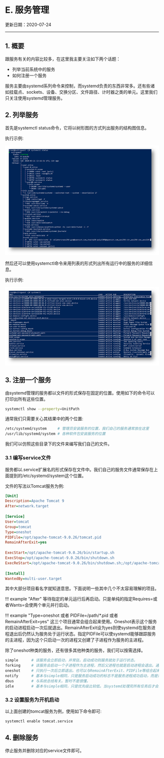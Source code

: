 # E. 服务管理

更新日期：2020-07-24

----------------------------------

## 1. 概要

跟服务有关的内容比较多，在这里我主要关注如下两个话题：

- 列举当前系统中的服务
- 如何注册一个服务

服务主要由systemd系列命令来控制，而systemd负责的东西非常多。还有些诸如挂载点、sockets、设备、交换分区、文件路径、计时器之类的单元。这里我们只关注使用systemd管理服务。

## 2. 列举服务

首先是systemctl status命令，它将以树形图的方式列出服务的结构图信息。

执行示例:

![status](S005.files/S005_7426_image002.png)

然后还可以使用systemctl命令来用列表的形式列出所有运行中的服务的详细信息。

执行示例:

![status](S005.files/S005_7426_image004.png)

## 3. 注册一个服务

由systemd管理的服务都以文件的形式保存在固定的位置。使用如下的命令可以打印出所有这些位置。

```bash
systemctl show --property=UnitPath
```

通常我们只需要关心其结果中的两个位置:

```bash
/etc/systemd/system     # 管理员安装服务的位置，我们自己的服务通常放在这里
/usr/lib/systemd/system # 各种软件包安装服务的位置
```

我们可以仿照这些目录下的文件来编写我们自己的文件。

### 3.1 编写service文件

服务都以.service扩展名的形式保存在文件中。我们自己的服务文件通常保存在上面提到的/etc/systemd/system这个位置。

文件的写法以Tomcat服务为例:

```ini
[Unit]
Description=Apache Tomcat 9						
After=network.target
　
[Service]
User=tomcat　
Group=tomcat　
Type=oneshot　
PIDFile=/opt/apache-tomcat-9.0.26/tomcat.pid
RemainAfterExit=yes
　
ExecStart=/opt/apache-tomcat-9.0.26/bin/startup.sh
ExecStop=/opt/apache-tomcat-9.0.26/bin/shutdown.sh
ExecReStart=/opt/apache-tomcat-9.0.26/bin/shutdown.sh;/opt/apache-tomcat-9.0.26/bin/startup.sh 	
　
[Install]
WantedBy=multi-user.target
```

其中大部分项目看名字就知道意思。下面说明一些其中几个不太容易理解的项目。

!!! example "After"
    等待指定的单元运行后再启动。只是单纯的指定Requires=或者Wants=会使两个单元并行启动。

!!! example "Type=oneshot 或者 PIDFile=/path/*.pid 或者 RemainAfterExit=yes"
    这三个项目通常会组合起来使用。Oneshot表示这个服务的启动进程启动一次后就退出。RemainAfterExit设为yes则使systemd在服务进程退出后仍然认为服务处于运行状态。指定PIDFile可以使systemd能够跟踪服务的主进程，因为这个只启动一次的进程又创建了子进程作为服务的主进程。

除了oneshot种类的服务，还有很多其他种类的服务，我们可以按需选择。

```bash
simple      # 该服务会立即启动，并常驻。启动成功则服务就处于运行状态。 	　 	　 	　 	　 	　　
forking     # 该服务会启动一个子进程作为主进程，然后父进程也就是启动进程会退出。通常需要同时指定PIDFIle。	　
oneshot     # 只执行一次后立即退出。也可以与RemainAfterExit、PIDFile等组合起来使用。 	　 	　 	　 	　　
notify      # 基本与simple相同，只是服务启动成功的标志不是服务进程成功启动，而是需要服务进程的程序向systemd主动发送信号来表明服用就绪了。　
dbus        # 与系统总线有关。暂时不是很懂。 	　 	　 	　 	　 	　 	　 	　 	　　
idle        # 基本与simple相同，只是优先级比较低。当systemd处理完所有任务后才会来启动这类服务。
```

### 3.2 设置服务为开机启动

以上面创建的tomcat服务为例，使用如下命令即可:

```bash
systemctl enable tomcat.service
```

## 4. 删除服务

停止服务并删除对应的service文件即可。
